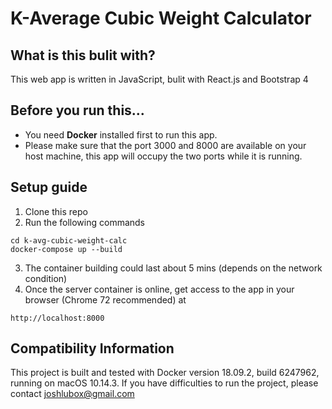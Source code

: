 # K-Average Cubic Weight Calculator

## What is this bulit with?
This web app is written in JavaScript, bulit with React.js and Bootstrap 4

## Before you run this...
- You need __Docker__ installed first to run this app.
- Please make sure that the port 3000 and 8000 are available on your host machine, this app will occupy the two ports while it is running. 

## Setup guide
1. Clone this repo
2. Run the following commands
```
cd k-avg-cubic-weight-calc
docker-compose up --build
```
3. The container building could last about 5 mins (depends on the network condition)
4. Once the server container is online, get access to the app in your browser (Chrome 72 recommended) at
```
http://localhost:8000
```

## Compatibility Information
This project is built and tested with Docker version 18.09.2, build 6247962, running on macOS 10.14.3. If you have difficulties to run the project, please contact joshlubox@gmail.com
